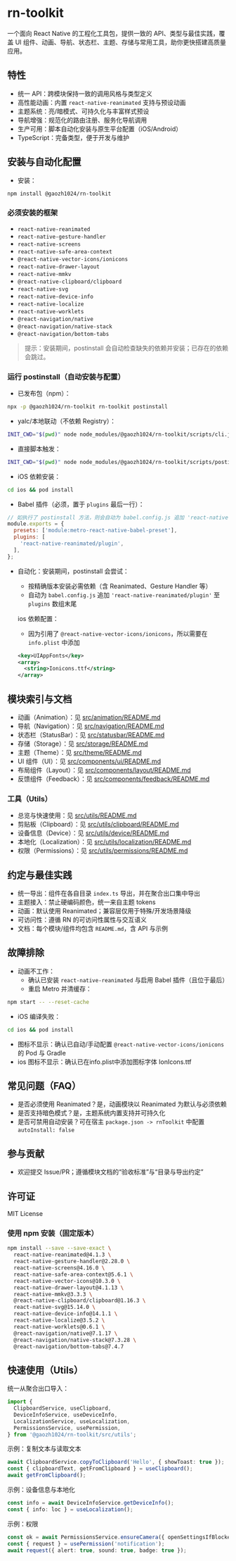 # rn-toolkit

一个面向 React Native 的工程化工具包，提供一致的 API、类型与最佳实践，覆盖 UI 组件、动画、导航、状态栏、主题、存储与常用工具，助你更快搭建高质量应用。

## 特性

- 统一 API：跨模块保持一致的调用风格与类型定义
- 高性能动画：内置 `react-native-reanimated` 支持与预设动画
- 主题系统：亮/暗模式、可持久化与丰富样式预设
- 导航增强：规范化的路由注册、服务化导航调用
- 生产可用：脚本自动化安装与原生平台配置（iOS/Android）
- TypeScript：完备类型，便于开发与维护

## 安装与自动化配置

- 安装：

```bash
npm install @gaozh1024/rn-toolkit
```

### 必须安装的框架

- `react-native-reanimated`
- `react-native-gesture-handler`
- `react-native-screens`
- `react-native-safe-area-context`
- `@react-native-vector-icons/ionicons`
- `react-native-drawer-layout`
- `react-native-mmkv`
- `@react-native-clipboard/clipboard`
- `react-native-svg`
- `react-native-device-info`
- `react-native-localize`
- `react-native-worklets`
- `@react-navigation/native`
- `@react-navigation/native-stack`
- `@react-navigation/bottom-tabs`

> 提示：安装期间，postinstall 会自动检查缺失的依赖并安装；已存在的依赖会跳过。

### 运行 postinstall（自动安装与配置）

- 已发布包（npm）：

```bash
npx -p @gaozh1024/rn-toolkit rn-toolkit postinstall
```

- yalc/本地联动（不依赖 Registry）：

```bash
INIT_CWD="$(pwd)" node node_modules/@gaozh1024/rn-toolkit/scripts/cli.js postinstall
```

- 直接脚本触发：

```bash
INIT_CWD="$(pwd)" node node_modules/@gaozh1024/rn-toolkit/scripts/postinstall.js
```

- iOS 依赖安装：

```bash
cd ios && pod install
```

- Babel 插件（必须，置于 `plugins` 最后一行）：

```javascript
// 如执行了 postinstall 方法，则会自动为 babel.config.js 追加 'react-native-reanimated/plugin' 至 plugins 数组末尾
module.exports = {
  presets: ['module:metro-react-native-babel-preset'],
  plugins: [
    'react-native-reanimated/plugin',
  ],
};
```

- 自动化：安装期间，postinstall 会尝试：
  - 按精确版本安装必需依赖（含 Reanimated、Gesture Handler 等）
  - 自动为 `babel.config.js` 追加 `'react-native-reanimated/plugin'` 至 `plugins` 数组末尾

  ios 依赖配置：

  - 因为引用了 `@react-native-vector-icons/ionicons`，所以需要在 `info.plist` 中添加  

  ```xml
  <key>UIAppFonts</key>
  <array>
    <string>Ionicons.ttf</string>
  </array>
  ```

## 模块索引与文档

- 动画（Animation）：见 [src/animation/README.md](src/animation/README.md)
- 导航（Navigation）：见 [src/navigation/README.md](src/navigation/README.md)
- 状态栏（StatusBar）：见 [src/statusbar/README.md](src/statusbar/README.md)
- 存储（Storage）：见 [src/storage/README.md](src/storage/README.md)
- 主题（Theme）：见 [src/theme/README.md](src/theme/README.md)
- UI 组件（UI）：见 [src/components/ui/README.md](src/components/ui/README.md)
- 布局组件（Layout）：见 [src/components/layout/README.md](src/components/layout/README.md)
- 反馈组件（Feedback）：见 [src/components/feedback/README.md](src/components/feedback/README.md)

### 工具（Utils）

- 总览与快速使用：见 [src/utils/README.md](src/utils/README.md)
- 剪贴板（Clipboard）：见 [src/utils/clipboard/README.md](src/utils/clipboard/README.md)
- 设备信息（Device）：见 [src/utils/device/README.md](src/utils/device/README.md)
- 本地化（Localization）：见 [src/utils/localization/README.md](src/utils/localization/README.md)
- 权限（Permissions）：见 [src/utils/permissions/README.md](src/utils/permissions/README.md)

## 约定与最佳实践

- 统一导出：组件在各自目录 `index.ts` 导出，并在聚合出口集中导出
- 主题接入：禁止硬编码颜色，统一来自主题 tokens
- 动画：默认使用 Reanimated；兼容层仅用于特殊/开发场景降级
- 可访问性：遵循 RN 的可访问性属性与交互语义
- 文档：每个模块/组件均包含 `README.md`，含 API 与示例

## 故障排除

- 动画不工作：
  - 确认已安装 `react-native-reanimated` 与启用 Babel 插件（且位于最后）
  - 重启 Metro 并清缓存：

```bash
npm start -- --reset-cache
```

- iOS 编译失败：

```bash
cd ios && pod install
```

- 图标不显示：确认已自动/手动配置 `@react-native-vector-icons/ionicons` 的 Pod 与 Gradle
- ios 图标不显示：确认已在info.plist中添加图标字体 IonIcons.ttf

## 常见问题（FAQ）

- 是否必须使用 Reanimated？是，动画模块以 Reanimated 为默认与必须依赖
- 是否支持暗色模式？是，主题系统内置支持并可持久化
- 是否可禁用自动安装？可在宿主 `package.json -> rnToolkit` 中配置 `autoInstall: false`

## 参与贡献

- 欢迎提交 Issue/PR；遵循模块文档的“验收标准”与“目录与导出约定”

## 许可证

MIT License

### 使用 npm 安装（固定版本）

```bash
npm install --save --save-exact \
  react-native-reanimated@4.1.3 \
  react-native-gesture-handler@2.28.0 \
  react-native-screens@4.16.0 \
  react-native-safe-area-context@5.6.1 \
  react-native-vector-icons@10.3.0 \
  react-native-drawer-layout@4.1.13 \
  react-native-mmkv@3.3.3 \
  @react-native-clipboard/clipboard@1.16.3 \
  react-native-svg@15.14.0 \
  react-native-device-info@14.1.1 \
  react-native-localize@3.5.2 \
  react-native-worklets@0.6.1 \
  @react-navigation/native@7.1.17 \
  @react-navigation/native-stack@7.3.28 \
  @react-navigation/bottom-tabs@7.4.7
```

## 快速使用（Utils）

统一从聚合出口导入：

```ts
import {
  ClipboardService, useClipboard,
  DeviceInfoService, useDeviceInfo,
  LocalizationService, useLocalization,
  PermissionsService, usePermission,
} from '@gaozh1024/rn-toolkit/src/utils';
```

示例：复制文本与读取文本

```ts
await ClipboardService.copyToClipboard('Hello', { showToast: true });
const { clipboardText, getFromClipboard } = useClipboard();
await getFromClipboard();
```

示例：设备信息与本地化

```ts
const info = await DeviceInfoService.getDeviceInfo();
const { info: loc } = useLocalization();
```

示例：权限

```ts
const ok = await PermissionsService.ensureCamera({ openSettingsIfBlocked: true });
const { request } = usePermission('notification');
await request({ alert: true, sound: true, badge: true });
```
